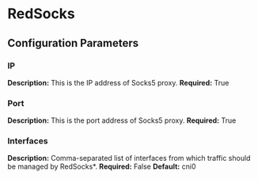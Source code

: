 # RedSocks

## Configuration Parameters

### IP

**Description:** This is the IP address of Socks5 proxy.
**Required:** True

### Port

**Description:** This is the port address of Socks5 proxy.
**Required:** True

### Interfaces

**Description:** Comma-separated list of interfaces from which traffic should be managed by RedSocks*.
**Required:** False
**Default:** cni0
